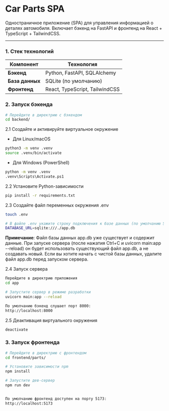 # Car Parts SPA

Одностраничное приложение (SPA) для управления информацией о деталях автомобиля. Включает бэкенд на FastAPI и фронтенд на React + TypeScript + TailwindCSS.

---

### 1. Стек технологий

| **Компонент**    | **Технология**                     |
|------------------|------------------------------------|
| **Бэкенд**       | Python, FastAPI, SQLAlchemy        |
| **База данных**  | SQLite (по умолчанию)              |
| **Фронтенд**     | React, TypeScript, TailwindCSS     |



### 2. Запуск бэкенда

```bash
# Перейдите в директрию с бэкендом
cd backend/
``` 

2.1 Создайте и активируйте виртуальное окружение

- Для Linux/macOS
```bash
python3 -m venv .venv
source .venv/bin/activate
```

- Для Windows (PowerShell)
```bash
python -m venv .venv
.venv\Scripts\Activate.ps1
```

2.2 Установите Python-зависимости

```bash
pip install -r requirements.txt
```

2.3 Создайте файл переменных окружения .env
```bash
touch .env

# В файле .env укажите строку подключения к базе данных (по умолчанию SQLite):
DATABASE_URL=sqlite:///./app.db 
```

**Примечание**: Файл базы данных app.db уже существует и содержит данные. При запуске сервера (после нажатия Ctrl+C и uvicorn main:app --reload) он будет использовать существующий файл app.db, а не создавать новый. Если вы хотите начать с чистой базы данных, удалите файл app.db перед запуском сервера.

2.4 Запуск сервера
```bash
Перейдите в директрию приложения
cd app 

# Запустите сервер в режиме разработки
uvicorn main:app --reload

По умолчанию бэкенд слушает порт 8000:
http://localhost:8000

```

2.5 Деактивация виртуального окружения
```bash
deactivate 
``` 

### 3. Запуск фронтенда

```bash
# Перейдите в директрию с фронтендом
cd frontend/parts/

# Установите зависимости npm
npm install

# Запустите дев-сервер
npm run dev


По умолчанию фронтенд доступен на порту 5173:
http://localhost:5173

```
